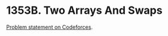 # 1353B. Two Arrays And Swaps

[Problem statement on Codeforces](https://codeforces.com/problemset/problem/1353/B?locale=en).